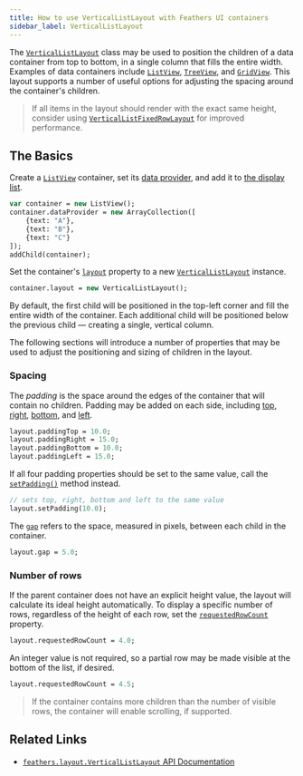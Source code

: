 ```yaml
---
title: How to use VerticalListLayout with Feathers UI containers
sidebar_label: VerticalListLayout
---
```


The [`VerticalListLayout`](https://api.feathersui.com/current/feathers/layout/VerticalListLayout.html) class may be used to position the children of a data container from top to bottom, in a single column that fills the entire width. Examples of data containers include [`ListView`](./list-view), [`TreeView`](./tree-view.md), and [`GridView`](./grid-view.md). This layout supports a number of useful options for adjusting the spacing around the container's children.

> If all items in the layout should render with the exact same height, consider using [`VerticalListFixedRowLayout`](./vertical-list-fixed-row-layout.md) for improved performance.

## The Basics

Create a [`ListView`](./list-view.md) container, set its [data provider](./data-collections.md), and add it to [the display list](https://books.openfl.org/openfl-developers-guide/display-programming/basics-of-display-programming.html).

```hx
var container = new ListView();
container.dataProvider = new ArrayCollection([
    {text: "A"},
    {text: "B"},
    {text: "C"}
]);
addChild(container);
```

Set the container's [`layout`](https://api.feathersui.com/current/feathers/layout/feathers/controls/ListView.html#layout) property to a new [`VerticalListLayout`](https://api.feathersui.com/current/feathers/layout/VerticalListLayout.html) instance.

```hx
container.layout = new VerticalListLayout();
```

By default, the first child will be positioned in the top-left corner and fill the entire width of the container. Each additional child will be positioned below the previous child — creating a single, vertical column.

The following sections will introduce a number of properties that may be used to adjust the positioning and sizing of children in the layout.

### Spacing

The _padding_ is the space around the edges of the container that will contain no children. Padding may be added on each side, including [top](https://api.feathersui.com/current/feathers/layout/VerticalListLayout.html#paddingTop), [right](https://api.feathersui.com/current/feathers/layout/VerticalListLayout.html#paddingRight), [bottom](https://api.feathersui.com/current/feathers/layout/VerticalListLayout.html#paddingBottom), and [left](https://api.feathersui.com/current/feathers/layout/VerticalListLayout.html#paddingLeft).

```hx
layout.paddingTop = 10.0;
layout.paddingRight = 15.0;
layout.paddingBottom = 10.0;
layout.paddingLeft = 15.0;
```

If all four padding properties should be set to the same value, call the [`setPadding()`](https://api.feathersui.com/current/feathers/layout/VerticalListLayout.html#setPadding) method instead.

```hx
// sets top, right, bottom and left to the same value
layout.setPadding(10.0);
```

The [`gap`](https://api.feathersui.com/current/feathers/layout/VerticalListLayout.html#gap) refers to the space, measured in pixels, between each child in the container.

```hx
layout.gap = 5.0;
```

### Number of rows

If the parent container does not have an explicit height value, the layout will calculate its ideal height automatically. To display a specific number of rows, regardless of the height of each row, set the [`requestedRowCount`](https://api.feathersui.com/current/feathers/layout/VerticalListLayout.html#requestedRowCount) property.

```hx
layout.requestedRowCount = 4.0;
```

An integer value is not required, so a partial row may be made visible at the bottom of the list, if desired.

```hx
layout.requestedRowCount = 4.5;
```

> If the container contains more children than the number of visible rows, the container will enable scrolling, if supported.

## Related Links

- [`feathers.layout.VerticalListLayout` API Documentation](https://api.feathersui.com/current/feathers/layout/VerticalListLayout.html)
